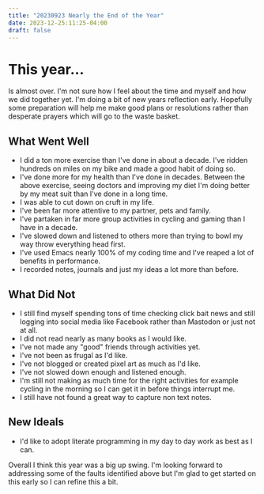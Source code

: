 ```yaml
---
title: "20230923 Nearly the End of the Year"
date: 2023-12-25:11:25-04:00
draft: false
---
```


# This year...

Is almost over. I'm not sure how I feel about the time and myself and how we did together yet. I'm doing a bit of new years reflection early. Hopefully some preparation will help me make good plans or resolutions rather than desperate prayers which will go to the waste basket.

## What Went Well

- I did a ton more exercise than I've done in about a decade. I've ridden hundreds on miles on my bike and made a good habit of doing so. 
- I've done more for my health than I've done in decades. Between the above exercise, seeing doctors and improving my diet I'm doing better by my meat suit than I've done in a long time.
- I was able to cut down on cruft in my life. 
- I've been far more attentive to my partner, pets and family.
- I've partaken in far more group activities in cycling and gaming than I have in a decade.
- I've slowed down and listened to others more than trying to bowl my way throw everything head first.
- I've used Emacs nearly 100% of my coding time and I've reaped a lot of benefits in performance.
- I recorded notes, journals and just my ideas a lot more than before.

## What Did Not

- I still find myself spending tons of time checking click bait news and still logging into social media like Facebook rather than Mastodon or just not at all.
- I did not read nearly as many books as I would like.
- I've not made any "good" friends through activities yet.
- I've not been as frugal as I'd like.
- I've not blogged or created pixel art as much as I'd like.
- I've not slowed down enough and listened enough.
- I'm still not making as much time for the right activities for example cycling in the morning so I can get it in before things interrupt me.
- I still have not found a great way to capture non text notes.

## New Ideals

- I'd like to adopt literate programming in my day to day work as best as I can.


Overall I think this year was a big up swing. I'm looking forward to addressing some of the faults identified above but I'm glad to get started on this early so I can refine this a bit. 

